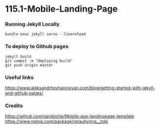 # 115.1-Mobile-Landing-Page
 
### Running Jekyll Locally 

```
bundle exec jekyll serve --livereload
```

### To deploy to Github pages

```
jekyll build
git commit -m "Deploying build"
git push origin master
```


### Useful links

https://www.aleksandrhovhannisyan.com/blog/getting-started-with-jekyll-and-github-pages/

### Credits

https://github.com/sandoche/Mobile-app-landingpage-template
https://www.npmjs.com/package/rqrauhvmra__tobi
